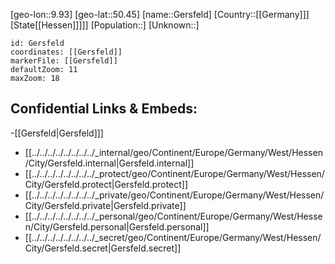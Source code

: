 ﻿---
location: [50.45,9.93]
mapzoom: [7,12] 
mapmarker: city 
type: City
tags:
- geo/City


SpocWebEntityId: 30435
isDeleted: false
confidential: public

---
[geo-lon::9.93]
[geo-lat::50.45]
[name::Gersfeld]
[Country::[[Germany]]]
[State[[Hessen]]]]]
[Population::]
[Unknown::]


```leaflet
id: Gersfeld
coordinates: [[Gersfeld]]
markerFile: [[Gersfeld]]
defaultZoom: 11 
maxZoom: 18
```


## Confidential Links & Embeds: 
-[[Gersfeld|Gersfeld]]] 
- [[../../../../../../../../_internal/geo/Continent/Europe/Germany/West/Hessen/City/Gersfeld.internal|Gersfeld.internal]] 
- [[../../../../../../../../_protect/geo/Continent/Europe/Germany/West/Hessen/City/Gersfeld.protect|Gersfeld.protect]] 
- [[../../../../../../../../_private/geo/Continent/Europe/Germany/West/Hessen/City/Gersfeld.private|Gersfeld.private]] 
- [[../../../../../../../../_personal/geo/Continent/Europe/Germany/West/Hessen/City/Gersfeld.personal|Gersfeld.personal]] 
- [[../../../../../../../../_secret/geo/Continent/Europe/Germany/West/Hessen/City/Gersfeld.secret|Gersfeld.secret]] 
